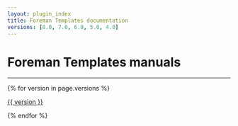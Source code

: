 ```yaml
---
layout: plugin_index
title: Foreman Templates documentation
versions: [8.0, 7.0, 6.0, 5.0, 4.0]
---
```


# Foreman Templates manuals
-----------------------------

<div class='row plugin-manual'>
    {% for version in page.versions %}
	<div class='col-md-4 center'>
		<a href="plugins/foreman_templates/{{ version }}/index.html" class="btn-doc btn">
			<i class="fa fa-newspaper-o"></i>
			<p id='manual'>{{ version }}</p>
		</a>
	</div>
    {% endfor %}
</div>
